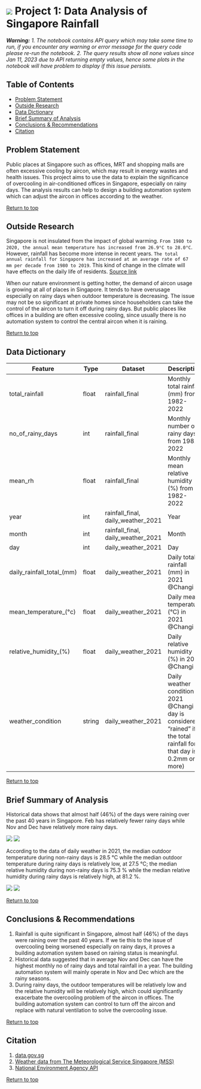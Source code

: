 # ![](https://ga-dash.s3.amazonaws.com/production/assets/logo-9f88ae6c9c3871690e33280fcf557f33.png) Project 1: Data Analysis of Singapore Rainfall

***Warning:*** 
*1. The notebook contains API query which may take some time to run, if you encounter any warning or error message for the query code please re-run the notebook.* 
*2. The query results show all none values since Jan 11, 2023 due to API returning empty values, hence some plots in the notebook will have problem to display if this issue persists.* 

## Table of Contents
- [Problem Statement](#Problem-Statement)
- [Outside Research](#Outside-Research)
- [Data Dictionary](#Data-Dictionary)
- [Brief Summary of Analysis](#Brief-Summary-of-Analysis)
- [Conclusions & Recommendations](#Conclusions-&-Recommendations)
- [Citation](#Citation)

## Problem Statement
Public places at Singapore such as offices, MRT and shopping malls are often excessive cooling by aircon, which may result in energy wastes and health issues. This project aims to use the data to explain the significance of overcooling in air-conditioned offices in Singapore, especially on rainy days. The analysis results can help to design a building automation system which can adjust the aircon in offices according to the weather.

[Return to top](#Table-of-Contents)

## Outside Research
Singapore is not insulated from the impact of global warming. `From 1980 to 2020, the annual mean temperature has increased from 26.9°C to 28.0°C`. However, rainfall has become more intense in recent years. `The total annual rainfall for Singapore has increased at an average rate of 67 mm per decade from 1980 to 2019`. This kind of change in the climate will have effects on the daily life of residents. [Source link](https://www.nccs.gov.sg/singapores-climate-action/impact-of-climate-change-in-singapore/)

When our nature environment is getting hotter, the demand of aircon usage is growing at all of places in Singapore. It tends to have overusage especially on rainy days when outdoor temperature is decreasing. The issue may not be so significant at private homes since householders can take the control of the aircon to turn it off during rainy days. But public places like offices in a building are often excessive cooling, since usually there is no automation system to control the central aircon when it is raining. 

[Return to top](#Table-of-Contents)

## Data Dictionary
|Feature|Type|Dataset|Description|
|---|---|---|---|
|total_rainfall|float|rainfall_final|Monthly total rainfall (mm) from 1982-2022| 
|no_of_rainy_days|int|rainfall_final|Monthly number of rainy days from 1982-2022|
|mean_rh|float|rainfall_final|Monthly mean relative humidity (%) from 1982-2022|
|year|int|rainfall_final, daily_weather_2021|Year| 
|month|int|rainfall_final, daily_weather_2021|Month| 
|day|int|daily_weather_2021|Day|
|daily_rainfall_total_(mm)|float|daily_weather_2021|Daily total rainfall (mm) in 2021 @Changi|
|mean_temperature_(°c)|float|daily_weather_2021|Daily mean temperature (°C) in 2021 @Changi|
|relative_humidity_(%)|float|daily_weather_2021|Daily relative humidity (%) in 2021 @Changi|
|weather_condition|string|daily_weather_2021|Daily weather condition in 2021 @Changi (A day is considered “rained” if the total rainfall for that day is 0.2mm or more)|

[Return to top](#Table-of-Contents)

## Brief Summary of Analysis
Historical data shows that almost half (46%) of the days were raining over the past 40 years in Singapore. Feb has relatively fewer rainy days while Nov and Dec have relatively more rainy days. 

<img src="images/Picture1.png">
<img src="images/Picture2.png">

According to the data of daily weather in 2021, the median outdoor temperature during non-rainy days is 28.5 °C while the median outdoor temperature during rainy days is relatively low, at 27.5 °C; the median relative humidity during non-rainy days is 75.3 % while the median relative humidity during rainy days is relatively high, at 81.2 %.

<img src="images/Picture3.png">
<img src="images/Picture4.png">

[Return to top](#Table-of-Contents)

## Conclusions & Recommendations
1. Rainfall is quite significant in Singapore, almost half (46%) of the days were raining over the past 40 years. If we tie this to the issue of overcooling being worsened especially on rainy days, it proves a building automation system based on raining status is meaningful.
2. Historical data suggested that in average Nov and Dec can have the highest monthly no of rainy days and total rainfall in a year. The building automation system will mainly operate in Nov and Dec which are the rainy seasons. 
3. During rainy days, the outdoor temperatures will be relatively low and the relative humidity will be relatively high, which could significantly exacerbate the overcooling problem of the aircon in offices. The building automation system can control to turn off the aircon and replace with natural ventilation to solve the overcooling issue.  

[Return to top](#Table-of-Contents)

## Citation
1. [data.gov.sg](https://data.gov.sg/)
2. [Weather data from The Meteorological Service Singapore (MSS)](http://www.weather.gov.sg/climate-historical-daily/)
3. [National Environment Agency API](https://api.data.gov.sg/v1/environment/relative-humidity)

[Return to top](#Table-of-Contents)
